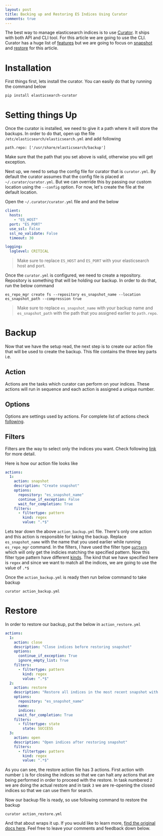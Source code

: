 ```yaml
---
layout: post
title: Backing up and Restoring ES Indices Using Curator
comments: true
---
```

The best way to manage elasticsearch indices is to use [Curator](https://github.com/elastic/curator). It ships with both API and CLI tool. For this article we are going to use the CLI. Curator has a huge list of [features](https://www.elastic.co/guide/en/elasticsearch/client/curator/current/about-features.html) but we are going to focus on [snapshot](https://www.elastic.co/guide/en/elasticsearch/client/curator/current/snapshot.html) and [restore](https://www.elastic.co/guide/en/elasticsearch/client/curator/current/restore.html) for this article.

# Installation

First things first, lets install the curator. You can easily do that by running the command below

```
pip install elasticsearch-curator
```

# Setting things Up

Once the curator is installed, we need to give it a path where it will store the backups. In order to do that, open up the file `/etc/elasticsearch/elasticsearch.yml` and add following

```
path.repo: ['/usr/share/elasticsearch/backup']
```

Make sure that the path that you set above is valid, otherwise you will get exception.

Next up, we need to setup the config file for curator that is `curator.yml`. By default the curator assumes that the config file is placed at `~/.curator/curator.yml`. But we can override this by passing our custom location using the `--config` option. For now, let's create the file at the default location.

Open the `~/.curator/curator.yml` file and and the below

```yml
client:
  hosts:
    - "ES_HOST"
  port: "ES_PORT"
  use_ssl: False
  ssl_no_validate: False
  timeout: 30

logging:
  loglevel: CRITICAL
```

> Make sure to replace `ES_HOST` and `ES_PORT` with your elasticsearch host and port.

Once the `curator.yml` is configured, we need to create a repository. Repository is something that will be holding our backup. In order to do that, run the below command

```
es_repo_mgr create fs --repository es_snapshot_name --location es_snapshot_path --compression true
```

> Make sure to replace `es_snapshot_name` with your backup name and `es_snapshot_path` with the path that you assigned earlier to `path.repo`.

# Backup

Now that we have the setup read, the next step is to create our action file that will be used to create the backup. This file contains the three key parts i.e.

## Action
Actions are the tasks which curator can perform on your indices. These actions will run in sequence and each action is assigned a unique number.

## Options
Options are settings used by actions. For complete list of actions check [following](https://www.elastic.co/guide/en/elasticsearch/client/curator/current/options.html).

## Filters
Filters are the way to select only the indices you want. Check following [link](https://www.elastic.co/guide/en/elasticsearch/client/curator/current/filters.html) for more detail.

Here is how our action file looks like

```yml
actions:
  1:
    action: snapshot
    description: "Create snapshot"
    options:
      repository: "es_snapshot_name"
      continue_if_exception: False
      wait_for_completion: True
    filters:
      - filtertype: pattern
        kind: regex
        value: ".*$"
```

Lets tear down the above `action_backup.yml` file. There's only one action and this action is responsible for taking the backup. Replace `es_snapshot_name` with the name that you used earlier while running `es_repo_mgr` command. In the filters, I have used the filter type [`pattern`](https://www.elastic.co/guide/en/elasticsearch/client/curator/current/filtertype_pattern.html) which will only get the indicies matching the specified pattern. Now this filter type pattern have different [kinds](https://www.elastic.co/guide/en/elasticsearch/client/curator/current/fe_kind.html). The kind that we have specified here is `regex` and since we want to match all the indices, we are going to use the value of `.*$`

Once the `action_backup.yml` is ready then run below command to take backup

```
curator action_backup.yml
```

# Restore

In order to restore our backup, put the below in `action_restore.yml`

```yml
actions:
  1:
    action: close
    description: "Close indices before restoring snapshot"
    options:
      continue_if_exception: True
      ignore_empty_list: True
    filters:
      - filtertype: pattern
        kind: regex
        value: ".*$"
  2:
    action: restore
    description: "Restore all indices in the most recent snapshot with state SUCCESS"
    options:
      repository: "es_snapshot_name"
      name:
      indices:
      wait_for_completion: True
    filters:
      - filtertype: state
        state: SUCCESS
  3:
    action: open
    description: "Open indices after restoring snapshot"
    filters:
      - filtertype: pattern
        kind: regex
        value: ".*$"
```

As you can see, the restore action file has 3 actions. First action with number `1` is for closing the indices so that we can halt any actions that are being performed in order to proceed with the restore. In task numbered `2` we are doing the actual restore and in task `3` we are re-opening the closed indices so that we can use them for search.

Now our  backup file is ready, so use following command to restore the backup
```
curator action_restore.yml
```

And that about wraps it up. If you would like to learn more, [find the original docs here](https://www.elastic.co/guide/en/elasticsearch/client/curator/current/index.html). Feel free to leave your comments and feedback down below.
